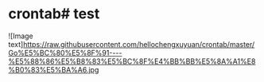 # crontab# test


![Image text]https://raw.githubusercontent.com/hellochengxuyuan/crontab/master/Go%E5%BC%80%E5%8F%91----%E5%88%86%E5%B8%83%E5%BC%8F%E4%BB%BB%E5%8A%A1%E8%B0%83%E5%BA%A6.jpg
